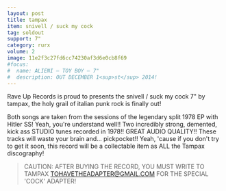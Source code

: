 ```yaml
---
layout: post
title: tampax
item: snivell / suck my cock
tag: soldout
support: 7"
category: rurx
volume: 2
image: 11e2f3c27fd6cc74230af3d6e0cb8f69
#focus:
#  name: ALIENI – TOY BOY – 7"
#  description: OUT DECEMBER 1<sup>st</sup> 2014!
---
```


Rave Up Records is proud to presents the snivell / suck my cock 7&quot; by tampax, the holy grail of italian punk rock is finally out!

Both songs are taken from the sessions of the legendary split 1978 EP with Hitler SS! Yeah, you&apos;re understand well!! Two incredibly strong, demented, kick ass STUDIO tunes recorded in 1978!! GREAT AUDIO QUALITY!! These tracks will waste your brain and... pickpocket!! Yeah, &apos;cause if you don&apos;t try to get it soon, this record will be a collectable item as ALL the Tampax discography!

> CAUTION: AFTER BUYING THE RECORD, YOU MUST WRITE TO TAMPAX TOHAVETHEADAPTER@GMAIL.COM FOR THE SPECIAL 'COCK' ADAPTER!

